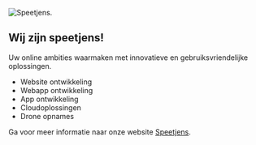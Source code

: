![Speetjens.]([https://i.imgur.com/tBQOqUS.jpeg](https://i.imgur.com/wyhOQUT.jpeg))


## Wij zijn speetjens!

Uw online ambities waarmaken met innovatieve en gebruiksvriendelijke oplossingen.

- Website ontwikkeling
- Webapp ontwikkeling
- App ontwikkeling
- Cloudoplossingen
- Drone opnames

Ga voor meer informatie naar onze website [Speetjens](https://speetjens.net).





